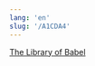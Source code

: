 ```yaml
---
lang: 'en'
slug: '/A1CDA4'
---
```


[The Library of Babel](./../.././docs/pages/The%20Library%20of%20Babel.md)

<head>
  <html lang="en-US"/>
</head>
